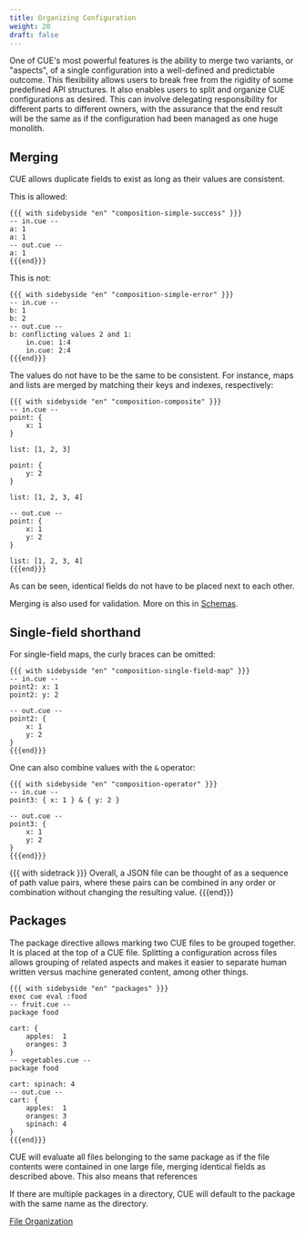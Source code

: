 ```yaml
---
title: Organizing Configuration
weight: 20
draft: false
---
```


One of CUE's most powerful features is the ability to merge two variants, or
"aspects", of a single configuration into a well-defined and predictable
outcome. This flexibility allows users to break free from the rigidity of some
predefined API structures. It also enables users to split and organize CUE
configurations as desired. This can involve delegating responsibility for
different parts to different owners, with the assurance that the end result will
be the same as if the configuration had been managed as one huge monolith.

## Merging

CUE allows duplicate fields to exist as long as their values are consistent.

This is allowed:

```coq
{{{ with sidebyside "en" "composition-simple-success" }}}
-- in.cue --
a: 1
a: 1
-- out.cue --
a: 1
{{{end}}}
```

This is not:

```coq
{{{ with sidebyside "en" "composition-simple-error" }}}
-- in.cue --
b: 1
b: 2
-- out.cue --
b: conflicting values 2 and 1:
    in.cue: 1:4
    in.cue: 2:4
{{{end}}}
```

The values do not have to be the same to be consistent.
For instance, maps and lists are merged by matching their keys and indexes,
respectively:

```coq
{{{ with sidebyside "en" "composition-composite" }}}
-- in.cue --
point: {
    x: 1
}

list: [1, 2, 3]

point: {
    y: 2
}

list: [1, 2, 3, 4]

-- out.cue --
point: {
    x: 1
    y: 2
}

list: [1, 2, 3, 4]
{{{end}}}
```

As can be seen, identical fields do not have to be placed next to each other.

Merging is also used for validation.
More on this in [Schemas](Schemas%20b39455d56fdb433ba9ea59c04a2dcece.md).

## Single-field shorthand

For single-field maps, the curly braces can be omitted:

```coq
{{{ with sidebyside "en" "composition-single-field-map" }}}
-- in.cue --
point2: x: 1
point2: y: 2

-- out.cue --
point2: {
    x: 1
    y: 2
}
{{{end}}}
```

One can also combine values with the `&` operator:

```coq
{{{ with sidebyside "en" "composition-operator" }}}
-- in.cue --
point3: { x: 1 } & { y: 2 }

-- out.cue --
point3: {
    x: 1
    y: 2
}
{{{end}}}
```

{{{ with sidetrack }}}
Overall, a JSON file can be thought of as a sequence of path value pairs, where
these pairs can be combined in any order or combination without changing the
resulting value.
{{{end}}}

## Packages

The package directive allows marking two CUE files to be grouped together.
It is placed at the top of a CUE file.
Splitting a configuration across files allows grouping of related aspects and
makes it easier to separate human written versus machine generated content,
among other things.

```coq
{{{ with sidebyside "en" "packages" }}}
exec cue eval :food
-- fruit.cue --
package food

cart: {
	apples:  1
	oranges: 3
}
-- vegetables.cue --
package food

cart: spinach: 4
-- out.cue --
cart: {
	apples:  1
	oranges: 3
	spinach: 4
}
{{{end}}}
```

CUE will evaluate all files belonging to the same package as if the file
contents were contained in one large file, merging identical fields as described
above.  This also means that references

If there are multiple packages in a directory, CUE will default to the package
with the same name as the directory.

[File Organization](File%20Organization%207692931315a445acb9634b91b2b397f0.md)
